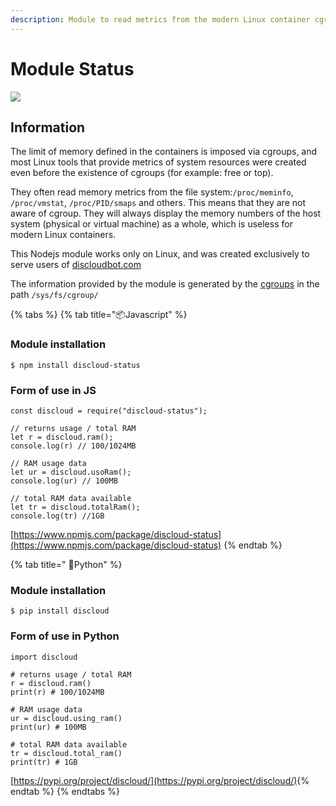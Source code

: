 ```yaml
---
description: Module to read metrics from the modern Linux container cgroup
---
```


# Module Status

![](https://gblobscdn.gitbook.com/assets%2F-LmveSmUr3rXxq5cvnW5%2F-Lta0svQ7bxcnUv5TpPv%2F-Lta2errpYYWP77G0dGd%2Fimage.png?alt=media&token=72171819-d3e6-4850-9821-1c6cc5037a1c)

## Information <a id="information"></a>

The limit of memory defined in the containers is imposed via cgroups, and most Linux tools that provide metrics of system resources were created even before the existence of cgroups \(for example: free or top\).

They often read memory metrics from the file system:`/proc/meminfo`, `/proc/vmstat`, `/proc/PID/smaps` and others. This means that they are not aware of cgroup. They will always display the memory numbers of the host system \(physical or virtual machine\) as a whole, which is useless for modern Linux containers.

This Nodejs module works only on Linux, and was created exclusively to serve users of [discloudbot.com](https://discloudbot.com/)​

The information provided by the module is generated by the [cgroups](https://www.kernel.org/doc/Documentation/cgroup-v1/) in the path `/sys/fs/cgroup/`

{% tabs %}
{% tab title="📦Javascript" %}
### Module installation <a id="module-installation"></a>

```text
$ npm install discloud-status
```

### Form of use in JS <a id="form-of-use-in-js"></a>

```text
const discloud = require("discloud-status");

// returns usage / total RAM
let r = discloud.ram();
console.log(r) // 100/1024MB

// RAM usage data
let ur = discloud.usoRam();
console.log(ur) // 100MB

// total RAM data available
let tr = discloud.totalRam();
console.log(tr) //1GB
```

[https://www.npmjs.com/package/discloud-status](https://www.npmjs.com/package/discloud-status)
{% endtab %}

{% tab title=" 🐍Python" %}
### Module installation <a id="module-installation"></a>

```text
$ pip install discloud
```

### Form of use in Python

```text
import discloud

# returns usage / total RAM
r = discloud.ram()
print(r) # 100/1024MB

# RAM usage data
ur = discloud.using_ram()
print(ur) # 100MB

# total RAM data available
tr = discloud.total_ram()
print(tr) # 1GB
```

[https://pypi.org/project/discloud/](https://pypi.org/project/discloud/)​
{% endtab %}
{% endtabs %}

​

